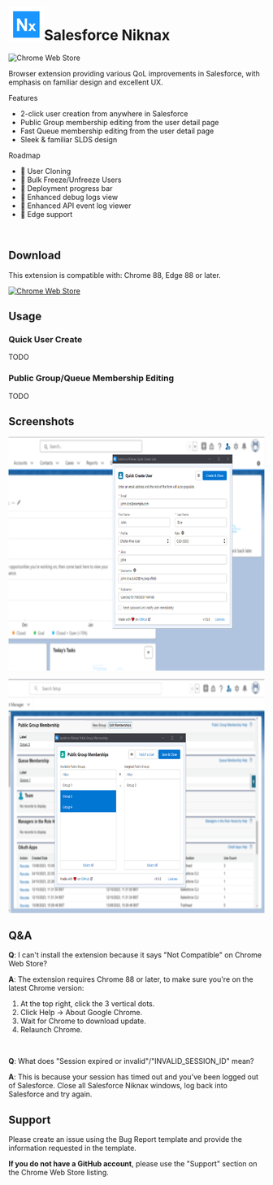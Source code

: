 <img align="left" width="70" height="70" src="branding\store\icon.png">

# Salesforce Niknax

![Chrome Web Store](https://img.shields.io/chrome-web-store/v/oppifclggmgkdnafjhcjojmmiegomlio?style=flat-square)

Browser extension providing various QoL improvements in Salesforce, with emphasis on familiar design and excellent UX.

Features
 - 2-click user creation from anywhere in Salesforce
 - Public Group membership editing from the user detail page
 - Fast Queue membership editing from the user detail page
 - Sleek & familiar SLDS design

Roadmap
 - 🔄 User Cloning
 - 🔄 Bulk Freeze/Unfreeze Users
 - 🔄 Deployment progress bar
 - 🔄 Enhanced debug logs view
 - 🔄 Enhanced API event log viewer
 - 🔄 Edge support

<br />

## Download

This extension is compatible with: Chrome 88, Edge 88 or later.

<a href="https://chrome.google.com/webstore/detail/salesforce-user-permissio/oppifclggmgkdnafjhcjojmmiegomlio">

![Chrome Web Store](https://storage.googleapis.com/chrome-gcs-uploader.appspot.com/image/WlD8wC6g8khYWPJUsQceQkhXSlv1/mPGKYBIR2uCP0ApchDXE.png)

</a>

## Usage

### Quick User Create

TODO

### Public Group/Queue Membership Editing

TODO

## Screenshots

<p>
    <img src="branding/store/quick-create-user.png" height="460">
</p>

<p>
    <img src="branding/store/memberships-group.png" height="460">
</p>

## Q&A

**Q**: I can't install the extension because it says "Not Compatible" on Chrome Web Store?

**A**: The extension requires Chrome 88 or later, to make sure you're on the latest Chrome version:
1. At the top right, click the 3 vertical dots.
2. Click Help -> About Google Chrome.
3. Wait for Chrome to download update.
4. Relaunch Chrome.

<br />

**Q**: What does "Session expired or invalid"/"INVALID_SESSION_ID" mean?

**A**: This is because your session has timed out and you've been logged out of Salesforce. Close all Salesforce Niknax windows, log back into Salesforce and try again.

## Support

Please create an issue using the Bug Report template and provide the information requested in the template.

**If you do not have a GitHub account**, please use the "Support" section on the Chrome Web Store listing.
